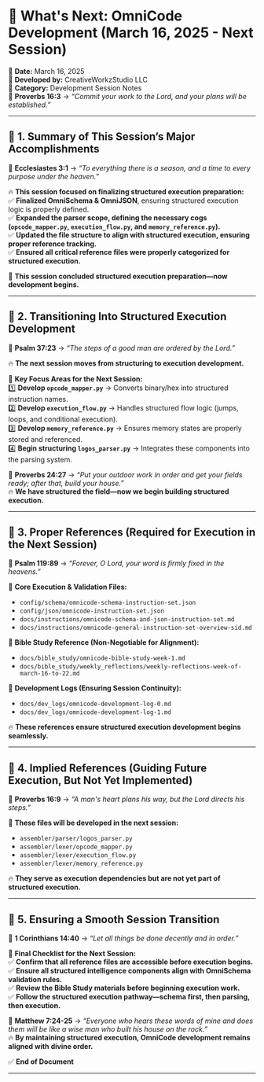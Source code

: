 # **🚀 What's Next: OmniCode Development (March 16, 2025 - Next Session)**  

📅 **Date:** March 16, 2025  
🏢 **Developed by:** CreativeWorkzStudio LLC  
📂 **Category:** Development Session Notes  
📖 **Proverbs 16:3** → *“Commit your work to the Lord, and your plans will be established.”*  

---

## **📌 1. Summary of This Session’s Major Accomplishments**  

📖 **Ecclesiastes 3:1** → *“To everything there is a season, and a time to every purpose under the heaven.”*  

🔥 **This session focused on finalizing structured execution preparation:**  
✅ **Finalized OmniSchema & OmniJSON**, ensuring structured execution logic is properly defined.  
✅ **Expanded the parser scope, defining the necessary cogs (`opcode_mapper.py`, `execution_flow.py`, and `memory_reference.py`).**  
✅ **Updated the file structure to align with structured execution, ensuring proper reference tracking.**  
✅ **Ensured all critical reference files were properly categorized for structured execution.**  

🚀 **This session concluded structured execution preparation—now development begins.**  

---

## **📌 2. Transitioning Into Structured Execution Development**  

📖 **Psalm 37:23** → *“The steps of a good man are ordered by the Lord.”*  

🔥 **The next session moves from structuring to execution development.**  

🚀 **Key Focus Areas for the Next Session:**  
1️⃣ **Develop `opcode_mapper.py`** → Converts binary/hex into structured instruction names.  
2️⃣ **Develop `execution_flow.py`** → Handles structured flow logic (jumps, loops, and conditional execution).  
3️⃣ **Develop `memory_reference.py`** → Ensures memory states are properly stored and referenced.  
4️⃣ **Begin structuring `logos_parser.py`** → Integrates these components into the parsing system.  

📖 **Proverbs 24:27** → *“Put your outdoor work in order and get your fields ready; after that, build your house.”*  
🔥 **We have structured the field—now we begin building structured execution.**  

---

## **📌 3. Proper References (Required for Execution in the Next Session)**  

📖 **Psalm 119:89** → *“Forever, O Lord, your word is firmly fixed in the heavens.”*  

📜 **Core Execution & Validation Files:**  

- `config/schema/omnicode-schema-instruction-set.json`  
- `config/json/omnicode-instruction-set.json`  
- `docs/instructions/omnicode-schema-and-json-instruction-set.md`  
- `docs/instructions/omnicode-general-instruction-set-overview-sid.md`  

📜 **Bible Study Reference (Non-Negotiable for Alignment):**  

- `docs/bible_study/omnicode-bible-study-week-1.md`  
- `docs/bible_study/weekly_reflections/weekly-reflections-week-of-march-16-to-22.md`  

📜 **Development Logs (Ensuring Session Continuity):**  

- `docs/dev_logs/omnicode-development-log-0.md`  
- `docs/dev_logs/omnicode-development-log-1.md`  

🔥 **These references ensure structured execution development begins seamlessly.**  

---

## **📌 4. Implied References (Guiding Future Execution, But Not Yet Implemented)**  

📖 **Proverbs 16:9** → *“A man's heart plans his way, but the Lord directs his steps.”*  

🚀 **These files will be developed in the next session:**  

- `assembler/parser/logos_parser.py`  
- `assembler/lexer/opcode_mapper.py`  
- `assembler/lexer/execution_flow.py`  
- `assembler/lexer/memory_reference.py`  

🔥 **They serve as execution dependencies but are not yet part of structured execution.**  

---

## **📌 5. Ensuring a Smooth Session Transition**  

📖 **1 Corinthians 14:40** → *“Let all things be done decently and in order.”*  

🚀 **Final Checklist for the Next Session:**  
✅ **Confirm that all reference files are accessible before execution begins.**  
✅ **Ensure all structured intelligence components align with OmniSchema validation rules.**  
✅ **Review the Bible Study materials before beginning execution work.**  
✅ **Follow the structured execution pathway—schema first, then parsing, then execution.**  

📖 **Matthew 7:24-25** → *“Everyone who hears these words of mine and does them will be like a wise man who built his house on the rock.”*  
🔥 **By maintaining structured execution, OmniCode development remains aligned with divine order.**  

✅ **End of Document**  

---
